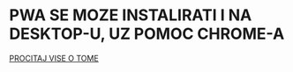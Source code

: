 # PWA SE MOZE INSTALIRATI I NA DESKTOP-U, UZ POMOC CHROME-A

[PROCITAJ VISE O TOME](https://developers.google.com/web/progressive-web-apps/desktop)